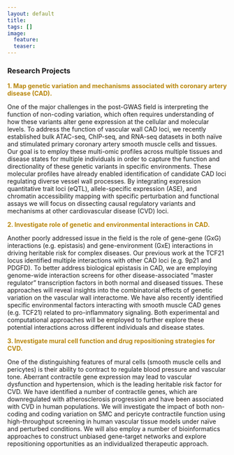 ```yaml
---
layout: default
title: 
tags: []
image:
  feature: 
  teaser:
---
```


### Research Projects

 <span style="color:#B8860B"> **1. Map genetic variation and mechanisms associated with coronary artery disease (CAD).** </span>

One of the major challenges in the post-GWAS field is interpreting the function of non-coding variation, which often requires understanding of how these variants alter gene expression at the cellular and molecular levels. To address the function of vascular wall CAD loci, we recently established bulk ATAC-seq, ChIP-seq, and RNA-seq datasets in both naïve and stimulated primary coronary artery smooth muscle cells and tissues. Our goal is to employ these multi-omic profiles across multiple tissues and disease states for multiple individuals in order to capture the function and directionality of these genetic variants in specific environments. These molecular profiles have already enabled identification of candidate CAD loci regulating diverse vessel wall processes. By integrating expression quantitative trait loci (eQTL), allele-specific expression (ASE), and chromatin accessibility mapping with specific perturbation and functional assays we will focus on dissecting causal regulatory variants and mechanisms at other cardiovascular disease (CVD) loci. 

<span style="color:#B8860B"> **2. Investigate role of genetic and environmental interactions in CAD.** </span>

Another poorly addressed issue in the field is the role of gene-gene (GxG) interactions (e.g. epistasis) and gene-environment (GxE) interactions in driving heritable risk for complex diseases. Our previous work at the TCF21 locus identified multiple interactions with other CAD loci (e.g. 9p21 and PDGFD). To better address biological epistasis in CAD, we are employing genome-wide interaction screens for other disease-associated “master regulator” transcription factors in both normal and diseased tissues. These approaches will reveal insights into the combinatorial effects of genetic variation on the vascular wall interactome. We have also recently identified specific environmental factors interacting with smooth muscle CAD genes (e.g. TCF21) related to pro-inflammatory signaling. Both experimental and computational approaches will be employed to further explore these potential interactions across different individuals and disease states.
 
<span style="color:#B8860B"> **3. Investigate mural cell function and drug repositioning strategies for CVD.** </span>

One of the distinguishing features of mural cells (smooth muscle cells and pericytes) is their ability to contract to regulate blood pressure and vascular tone. Aberrant contractile gene expression may lead to vascular dysfunction and hypertension, which is the leading heritable risk factor for CVD. We have identified a number of contractile genes, which are downregulated with atherosclerosis progression and have been associated with CVD in human populations. We will investigate the impact of both non-coding and coding variation on SMC and pericyte contractile function using high-throughput screening in human vascular tissue models under naïve and perturbed conditions. We will also employ a number of bioinformatics approaches to construct unbiased gene-target networks and explore repositioning opportunities as an individualized therapeutic approach.
